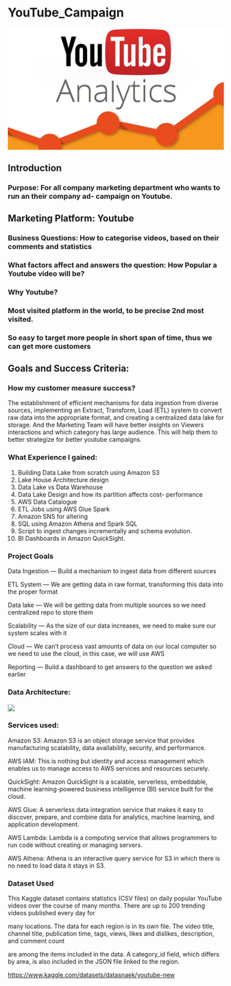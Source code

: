# YouTube_Campaign
<img align="center" src="Youtube.jpg">

## Introduction

### Purpose: For all company marketing department who wants to run an their company ad- campaign on Youtube.

## Marketing Platform: Youtube

### Business Questions: How to categorise videos, based on their comments and statistics
### What factors affect and answers the question: How Popular a Youtube video will be? 

### Why Youtube? 
### Most visited platform in the world, to be precise 2nd most visited.
### So easy to target more people in short span of time, thus we can get more customers

## Goals and Success Criteria: 
### How my customer measure success?
The establishment of efficient mechanisms for data ingestion from diverse sources, implementing an Extract, Transform, Load (ETL) system to convert raw data into the appropriate format, and creating a centralized data lake for storage. And the Marketing Team will have better insights on Viewers interactions and which category has large audience. This will help them to better strategize for better youtube campaigns. 

### What Experience I gained:
1.	Building Data Lake from scratch using Amazon S3
2.	Lake House Architecture design
3.	Data Lake vs Data Warehouse
4.	Data Lake Design and how its partition affects cost- performance
5.	AWS Data Catalogue
6.	ETL Jobs using AWS Glue Spark
7.	Amazon SNS for altering
8.	SQL using Amazon Athena and Spark SQL
9.	Script to ingest changes incrementally and schema evolution.
10.	BI Dashboards in Amazon QuickSight.

### Project Goals
Data Ingestion — Build a mechanism to ingest data from different sources

ETL System — We are getting data in raw format, transforming this data into the proper format

Data lake — We will be getting data from multiple sources so we need centralized repo to store them

Scalability — As the size of our data increases, we need to make sure our system scales with it

Cloud — We can’t process vast amounts of data on our local computer so we need to use the cloud, in this case, we will use AWS

Reporting — Build a dashboard to get answers to the question we asked earlier

### Data Architecture:
<img align="center" src="Img/Imag1.png">

### Services used:

Amazon S3: Amazon S3 is an object storage service that provides manufacturing scalability, data availability, security, and performance.

AWS IAM: This is nothing but identity and access management which enables us to manage access to AWS services and resources securely.

QuickSight: Amazon QuickSight is a scalable, serverless, embeddable, machine learning-powered business intelligence (BI) service built for the cloud.

AWS Glue: A serverless data integration service that makes it easy to discover, prepare, and combine data for analytics, machine learning, and application development.

AWS Lambda: Lambda is a computing service that allows programmers to run code without creating or managing servers.

AWS Athena: Athena is an interactive query service for S3 in which there is no need to load data it stays in S3.
### Dataset Used
This Kaggle dataset contains statistics (CSV files) on daily popular YouTube videos over the course of many months. There are up to 200 trending videos published every day for 

many locations. The data for each region is in its own file. The video title, channel title, publication time, tags, views, likes and dislikes, description, and comment count 

are among the items included in the data. A category_id field, which differs by area, is also included in the JSON file linked to the region.

https://www.kaggle.com/datasets/datasnaek/youtube-new

